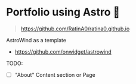 # Portfolio using Astro 🚀

> https://github.com/RatinA0/ratina0.github.io

AstroWind as a template

- https://github.com/onwidget/astrowind

TODO:

- [ ] "About" Content section or Page
